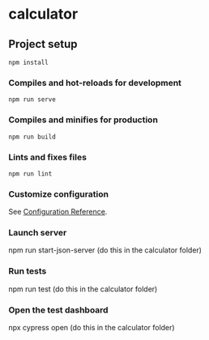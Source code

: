 # calculator

## Project setup
```
npm install
```

### Compiles and hot-reloads for development
```
npm run serve
```

### Compiles and minifies for production
```
npm run build
```

### Lints and fixes files
```
npm run lint
```

### Customize configuration
See [Configuration Reference](https://cli.vuejs.org/config/).


### Launch server
npm run start-json-server (do this in the calculator folder)

### Run tests
npm run test (do this in the calculator folder)

### Open the test dashboard
npx cypress open (do this in the calculator folder)
